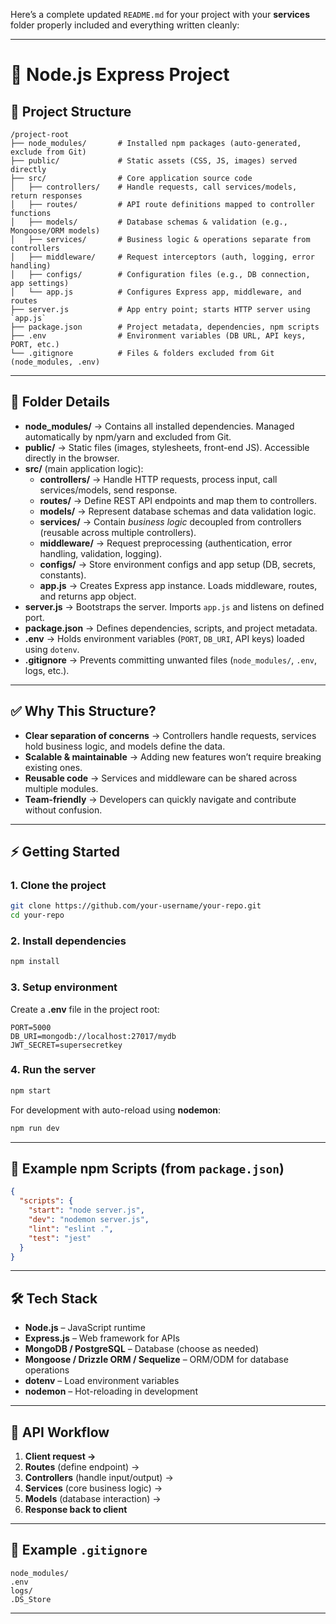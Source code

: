 Here’s a complete updated `README.md` for your project with your **services** folder properly included and everything written cleanly:  

***

# 🚀 Node.js Express Project

## 📂 Project Structure
```
/project-root
├── node_modules/       # Installed npm packages (auto-generated, exclude from Git)
├── public/             # Static assets (CSS, JS, images) served directly
├── src/                # Core application source code
│   ├── controllers/    # Handle requests, call services/models, return responses
│   ├── routes/         # API route definitions mapped to controller functions
│   ├── models/         # Database schemas & validation (e.g., Mongoose/ORM models)
│   ├── services/       # Business logic & operations separate from controllers
│   ├── middleware/     # Request interceptors (auth, logging, error handling)
│   ├── configs/        # Configuration files (e.g., DB connection, app settings)
│   └── app.js          # Configures Express app, middleware, and routes
├── server.js           # App entry point; starts HTTP server using `app.js`
├── package.json        # Project metadata, dependencies, npm scripts
├── .env                # Environment variables (DB URL, API keys, PORT, etc.)
└── .gitignore          # Files & folders excluded from Git (node_modules, .env)
```

***

## 📘 Folder Details
- **node_modules/** → Contains all installed dependencies. Managed automatically by npm/yarn and excluded from Git.  
- **public/** → Static files (images, stylesheets, front-end JS). Accessible directly in the browser.  
- **src/** (main application logic):
  - **controllers/** → Handle HTTP requests, process input, call services/models, send response.
  - **routes/** → Define REST API endpoints and map them to controllers.
  - **models/** → Represent database schemas and data validation logic.
  - **services/** → Contain *business logic* decoupled from controllers (reusable across multiple controllers).
  - **middleware/** → Request preprocessing (authentication, error handling, validation, logging).
  - **configs/** → Store environment configs and app setup (DB, secrets, constants).
  - **app.js** → Creates Express app instance. Loads middleware, routes, and returns app object.
- **server.js** → Bootstraps the server. Imports `app.js` and listens on defined port.  
- **package.json** → Defines dependencies, scripts, and project metadata.  
- **.env** → Holds environment variables (`PORT`, `DB_URI`, API keys) loaded using `dotenv`.  
- **.gitignore** → Prevents committing unwanted files (`node_modules/`, `.env`, logs, etc.).  

***

## ✅ Why This Structure?
- **Clear separation of concerns** → Controllers handle requests, services hold business logic, and models define the data.  
- **Scalable & maintainable** → Adding new features won’t require breaking existing ones.  
- **Reusable code** → Services and middleware can be shared across multiple modules.  
- **Team-friendly** → Developers can quickly navigate and contribute without confusion.  

***

## ⚡ Getting Started

### 1. Clone the project
```bash
git clone https://github.com/your-username/your-repo.git
cd your-repo
```

### 2. Install dependencies
```bash
npm install
```

### 3. Setup environment
Create a **.env** file in the project root:
```env
PORT=5000
DB_URI=mongodb://localhost:27017/mydb
JWT_SECRET=supersecretkey
```

### 4. Run the server
```bash
npm start
```

For development with auto-reload using **nodemon**:
```bash
npm run dev
```

***

## 🔑 Example npm Scripts (from `package.json`)
```json
{
  "scripts": {
    "start": "node server.js",
    "dev": "nodemon server.js",
    "lint": "eslint .",
    "test": "jest"
  }
}
```

***

## 🛠 Tech Stack
- **Node.js** – JavaScript runtime  
- **Express.js** – Web framework for APIs  
- **MongoDB / PostgreSQL** – Database (choose as needed)  
- **Mongoose / Drizzle ORM / Sequelize** – ORM/ODM for database operations  
- **dotenv** – Load environment variables  
- **nodemon** – Hot-reloading in development  

***

## 📖 API Workflow
1. **Client request →**  
2. **Routes** (define endpoint) →  
3. **Controllers** (handle input/output) →  
4. **Services** (core business logic) →  
5. **Models** (database interaction) →  
6. **Response back to client**  

***

## 📝 Example `.gitignore`
```
node_modules/
.env
logs/
.DS_Store
```

***